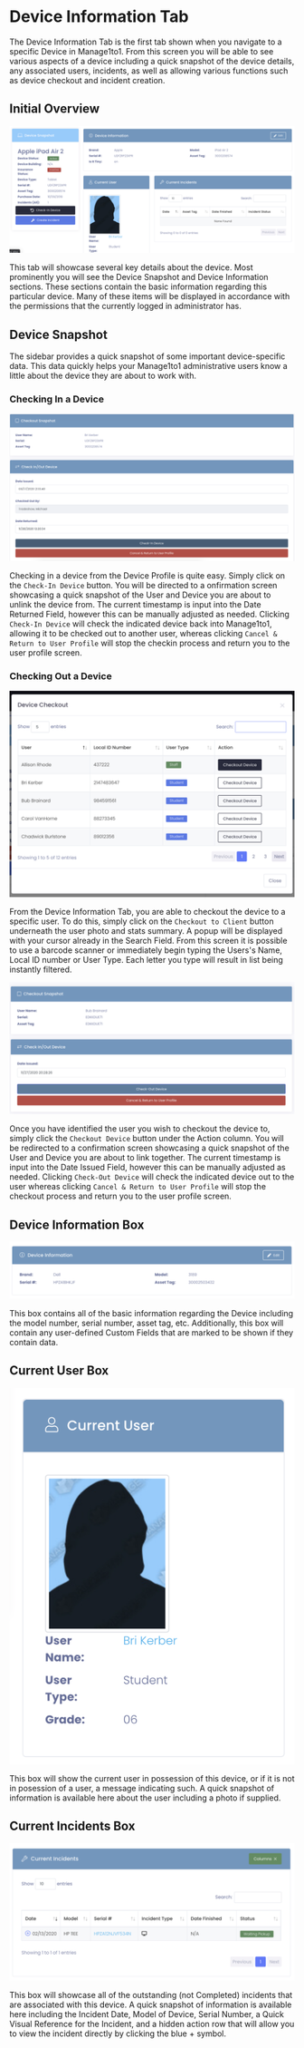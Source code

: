 # Device Information Tab

The Device Information Tab is the first tab shown when you navigate to a specific Device in Manage1to1. From this screen you will be able to see various aspects of a device including a quick snapshot of the device details, any associated users, incidents, as well as allowing various functions such as device checkout and incident creation.
 
## Initial Overview

![Device Profile](../_media/screenshots/device-information.png ':size=50%')

This tab will showcase several key details about the device. Most prominently you will see the Device Snapshot and Device Information sections. These sections contain the basic information regarding this particular device. Many of these items will be displayed in accordance with the  permissions that the currently logged in administrator has.

## Device Snapshot

The sidebar provides a quick snapshot of some important device-specific data. This data quickly helps your Manage1to1 administrative users know a little about the device they are about to work with.

### Checking In a Device

![Checking In a Device](../_media/screenshots/checkin-device.png ':size=50%')

Checking in a device from the Device Profile is quite easy. Simply click on the `Check-In Device` button. You will be directed to a onfirmation screen showcasing a quick snapshot of the User and Device you are about to unlink the device from. The current timestamp is input into the Date Returned Field, however this can be manually adjusted as needed. Clicking `Check-In Device` will check the indicated device back into Manage1to1, allowing it to be checked out to another user, whereas clicking `Cancel & Return to User Profile` will stop the checkin process and return you to the user profile screen.

### Checking Out a Device

![Checking Out a Device](../_media/screenshots/devices-checkout.png ':size=50%')

From the Device Information Tab, you are able to checkout the device to a specific user. To do this, simply click on the `Checkout to Client` button underneath the user photo and stats summary. A popup will be displayed with your cursor already in the Search Field. From this screen it is possible to use a barcode scanner or immediately begin typing the Users's Name, Local ID number or User Type. Each letter you type will result in list being instantly filtered.
 
![Checkout Confirmation](../_media/screenshots/user-checkout-confirmation.png ':size=50%')

Once you have identified the user you wish to checkout the device to, simply click the `Checkout Device` button under the Action column. You will be redirected to a confirmation screen showcasing a quick snapshot of the User and Device you are about to link together. The current timestamp is input into the Date Issued Field, however this can be manually adjusted as needed. Clicking `Check-Out Device` will check the indicated device out to the user whereas clicking `Cancel & Return to User Profile` will stop the checkout process and return you to the user profile screen.
 
## Device Information Box

![Device Information Box](../_media/screenshots/device-information-box.png ':size=50%')

This box contains all of the basic information regarding the Device including the model number, serial number, asset tag, etc. Additionally, this box will contain any user-defined Custom Fields that are marked to be shown if they contain data.

## Current User Box

![Current User](../_media/screenshots/current-user.png ':size=50%')

This box will show the current user in possession of this device, or if it is not in posession of a user, a message indicating such. A quick snapshot of information is available here about the user including a photo if supplied.

## Current Incidents Box

![Current Incidents](../_media/screenshots/user-current-incidents.png ':size=50%')

This box will showcase all of the outstanding (not Completed) incidents that are associated with this device. A quick snapshot of information is available here including the Incident Date, Model of Device, Serial Number, a Quick Visual Reference for the Incident, and a hidden action row that will allow you to view the incident directly by clicking the blue + symbol.
